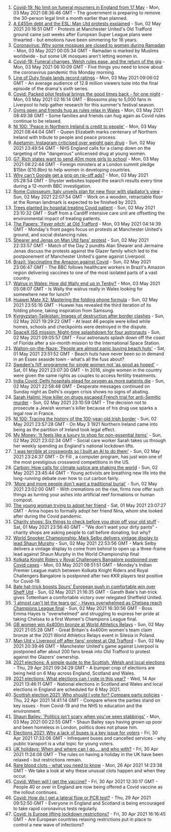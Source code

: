 1. [Covid-19: No limit on funeral mourners in England from 17 May](https://www.bbc.co.uk/news/uk-56966731) - Mon, 03 May 2021 08:36:46 GMT - The government is preparing to remove the 30-person legal limit a month earlier than planned.
2. [A £455m debt and the ESL: Man Utd protests explained](https://www.bbc.co.uk/sport/football/56966096) - Sun, 02 May 2021 20:16:51 GMT - Protests at Manchester United's Old Trafford ground came just weeks after European Super League plans were thwarted - but emotions have been simmering for 16 years.
3. [Coronavirus: Why some mosques are closed to women during Ramadan](https://www.bbc.co.uk/news/uk-56937289) - Mon, 03 May 2021 00:05:34 GMT - Ramadan is marked by Muslims worldwide - but some UK mosques aren't letting women in.
4. [Covid-19: Funeral changes, Welsh rules ease, and the return of the gig](https://www.bbc.co.uk/news/uk-56967795) - Mon, 03 May 2021 06:10:09 GMT - Five things you need to know about the coronavirus pandemic this Monday morning.
5. [Line of Duty finale lands record ratings](https://www.bbc.co.uk/news/entertainment-arts-56945425) - Mon, 03 May 2021 09:06:02 GMT - An average audience of 12.8 million viewers tune into the final episode of the drama's sixth series.
6. [Covid: Packed pilot festival brings the good times back - for one night](https://www.bbc.co.uk/news/entertainment-arts-56962231) - Mon, 03 May 2021 02:16:14 GMT - Blossoms play to 5,000 fans in Liverpool to help gather research for this summer's festival season.
7. [Gyms open and friends hug as rules relax in Wales](https://www.bbc.co.uk/news/uk-wales-56929301) - Mon, 03 May 2021 08:49:38 GMT - Some families and friends can hug again as Covid rules continue to be relaxed.
8. [NI 100: 'Peace in Northern Ireland is credit to people'](https://www.bbc.co.uk/news/uk-northern-ireland-56966270) - Mon, 03 May 2021 08:44:04 GMT - Queen Elizabeth marks centenary of Northern Ireland with tribute to people and peace process.
9. [Apetamin: Instagram criticised over weight gain drug](https://www.bbc.co.uk/news/health-56930654) - Sun, 02 May 2021 23:49:54 GMT - NHS England calls for a clamp down on the targeting of the "dangerous" unlicensed drug at young women.
10. [G7: Rich states want to send 40m more girls to school](https://www.bbc.co.uk/news/uk-56965963) - Mon, 03 May 2021 08:22:44 GMT - Foreign ministers at a London summit pledge $15bn (£10.8bn) to help women in developing countries.
11. [Why can't Google get a grip on rip-off ads?](https://www.bbc.co.uk/news/technology-56886957) - Mon, 03 May 2021 05:28:54 GMT - Shyster websites topped the search results every time during a 12-month BBC investigation.
12. [Rome Colosseum: Italy unveils plan for new floor with gladiator’s view](https://www.bbc.co.uk/news/world-europe-56966365) - Sun, 02 May 2021 22:07:54 GMT - Work on a wooden, retractable floor at the Roman landmark is expected to be finished by 2023.
13. [Trees planted by hospital treating Covid patient](https://www.bbc.co.uk/news/science-environment-56944931) - Sun, 02 May 2021 23:10:32 GMT - Staff from a Cardiff intensive care unit are offsetting the environmental impact of treating patients.
14. [The Papers: 'Fever pitch' at Old Trafford](https://www.bbc.co.uk/news/blogs-the-papers-56967159) - Mon, 03 May 2021 04:14:39 GMT - Monday's front pages focus on protests at Manchester United's ground, and social distancing rules.
15. [Shearer and Jenas on Man Utd fans' protest](https://www.bbc.co.uk/sport/av/football/56967078) - Sun, 02 May 2021 22:33:57 GMT - Match of the Day 2 pundits Alan Shearer and Jermaine Jenas discuss the protests against the Glazer family which led to the postponement of Manchester United's game against Liverpool.
16. [Brazil: Vaccinating the Amazon against Covid](https://www.bbc.co.uk/news/world-latin-america-56949409) - Sun, 02 May 2021 23:06:47 GMT - The BBC follows healthcare workers in Brazil's Amazon region delivering vaccines to one of the most isolated parts of a vast country.
17. [Walrus in Wales: How did Wally end up in Tenby?](https://www.bbc.co.uk/news/uk-wales-56943032) - Mon, 03 May 2021 05:08:07 GMT - Is Wally the walrus really in Wales looking for somewhere new for lunch?
18. [Huawei Mate X2: Mastering the folding phone formula](https://www.bbc.co.uk/news/technology-56945791) - Sun, 02 May 2021 23:55:16 GMT - Huawei has revealed the third iteration of its folding phone, taking inspiration from Samsung.
19. [Kyrgyzstan-Tajikistan: Images of destruction after border clashes](https://www.bbc.co.uk/news/world-asia-56963998) - Sun, 02 May 2021 19:29:22 GMT - At least 46 people were killed while homes, schools and checkpoints were destroyed in the dispute.
20. [SpaceX ISS mission: Night-time splashdown for four astronauts](https://www.bbc.co.uk/news/world-56962932) - Sun, 02 May 2021 09:05:57 GMT - Four astronauts splash down off the coast of Florida after a six-month mission to the International Space Station.
21. [Walton-on-the-Naze: 'People are almost panic buying beach huts'](https://www.bbc.co.uk/news/uk-england-essex-56901720) - Sat, 01 May 2021 23:51:52 GMT - Beach huts have never been so in demand in an Essex seaside town - what's all the fuss about?
22. [Sweden's IVF programme for single women not 'as good as hoped'](https://www.bbc.co.uk/news/world-europe-56859427) - Sat, 01 May 2021 23:07:30 GMT - In 2016, single women in the country were given the same rights as couples to access fertility treatments.
23. [India Covid: Delhi hospitals plead for oxygen as more patients die](https://www.bbc.co.uk/news/world-asia-india-56940595) - Sun, 02 May 2021 22:58:48 GMT - Desperate messages continued on Sunday night as Delhi's oxygen crisis shows no signs of abating.
24. [Sarah Halimi: How killer on drugs escaped French trial for anti-Semitic murder](https://www.bbc.co.uk/news/world-europe-56929040) - Sun, 02 May 2021 23:10:59 GMT - The decision not to prosecute a Jewish woman's killer because of his drug use sparks a legal row in France.
25. [NI 100: Tracing the history of the 100-year-old Irish border](https://www.bbc.co.uk/news/uk-northern-ireland-56806404) - Sun, 02 May 2021 23:57:28 GMT - On May 3 1921 Northern Ireland came into being as the partition of Ireland took legal effect.
26. [My Money: 'It feels like a luxury to shop for non-essential items'](https://www.bbc.co.uk/news/business-56929552) - Sun, 02 May 2021 23:02:34 GMT - Social care worker Sarah takes us through her weekly spending as England's national lockdown lifts.
27. ['I was terrible at crosswords so I built an AI to do them'](https://www.bbc.co.uk/news/technology-56934716) - Sun, 02 May 2021 23:24:37 GMT - Dr Fill , a computer program, has just won one of the most prestigious crossword competitions in the US.
28. [Carbon: How calls for climate justice are shaking the world](https://www.bbc.co.uk/news/science-environment-56941979) - Sun, 02 May 2021 23:45:44 GMT - Young activists are breathing new life into the long-running debate over how to cut carbon fairly.
29. ['More and more people don't want a traditional burial'](https://www.bbc.co.uk/news/business-56926819) - Sun, 02 May 2021 23:02:00 GMT - With cremations on the rise, firms now offer such things as turning your ashes into artificial reef formations or human compost.
30. [The young woman trying to adopt her friend](https://www.bbc.co.uk/news/world-europe-56919234) - Sat, 01 May 2021 23:07:27 GMT - Arina hopes to formally adopt her friend Nina, whom she looked after during the Covid pandemic.
31. [Charity shops: Six things to check before you drop off your old stuff](https://www.bbc.co.uk/news/uk-56842698) - Sat, 01 May 2021 23:56:40 GMT - "We don't want your dirty pants" - charity shops are asking people to call before donating, but why?
32. [World Snooker Championship: Mark Selby delivers vintage display to lead Shaun Murphy](https://www.bbc.co.uk/sport/snooker/56964742) - Sun, 02 May 2021 22:53:56 GMT - Mark Selby delivers a vintage display to come from behind to open up a three-frame lead against Shaun Murphy in the World Championship final
33. [Kolkata Knight Riders v Royal Challengers Bangalore postponed over Covid cases](https://www.bbc.co.uk/sport/cricket/56969403) - Mon, 03 May 2021 08:51:51 GMT - Monday's Indian Premier League match between Kolkata Knight Riders and Royal Challengers Bangalore is postponed after two KKR players test positive for Covid-19.
34. [Bale hat-trick boosts Spurs' European push in comfortable win over Sheff Utd](https://www.bbc.co.uk/sport/football/56876295) - Sun, 02 May 2021 21:16:35 GMT - Gareth Bale's hat-trick gives Tottenham a comfortable victory over relegated Sheffield United.
35. ['I almost can't let the tears go' - Hayes overwhelmed as Chelsea reach Champions League final](https://www.bbc.co.uk/sport/football/56965320) - Sun, 02 May 2021 16:30:56 GMT - Boss Emma Hayes is "overwhelmed" and struggling to express her pride at taking Chelsea to a first Women's Champions League final.
36. [GB women win 4x400m bronze at World Athletics Relays](https://www.bbc.co.uk/sport/athletics/56967133) - Sun, 02 May 2021 21:05:28 GMT - Great Britain's 4x400m women's team claim bronze at the 2021 World Athletics Relays event in Silesia in Poland.
37. [Man Utd v Liverpool off after fans' protest at Old Trafford](https://www.bbc.co.uk/sport/football/56960091) - Sun, 02 May 2021 20:39:46 GMT - Manchester United's game against Liverpool is postponed after about 200 fans break into Old Trafford to protest against the Glazers' ownership.
38. [2021 elections: A simple guide to the Scottish, Welsh and local elections](https://www.bbc.co.uk/news/uk-politics-56286643) - Thu, 29 Apr 2021 09:34:29 GMT - A bumper crop of elections are being held on 6 May across England, Scotland and Wales.
39. [2021 elections: What elections can I vote in this year?](https://www.bbc.co.uk/news/56129210) - Wed, 14 Apr 2021 13:46:11 GMT - National elections in Scotland and Wales and local elections in England are scheduled for 6 May 2021.
40. [Scottish election 2021: Who should I vote for? Compare party policies](https://www.bbc.co.uk/news/uk-scotland-scotland-politics-56510773) - Thu, 22 Apr 2021 14:41:14 GMT - Compare where the parties stand on key issues - from Covid-19 and the NHS to education and the environment.
41. [Shaun Bailey: 'Politics isn't scary when you've seen stabbings'](https://www.bbc.co.uk/news/uk-england-london-56913497) - Mon, 03 May 2021 00:22:55 GMT - Shaun Bailey says having grown up poor and been homeless in London, politics does not phase him.
42. [Elections 2021: Why a lack of buses is a key issue for voters](https://www.bbc.co.uk/news/uk-england-56827739) - Fri, 30 Apr 2021 17:33:06 GMT - Infrequent buses and cancelled services - why public transport is a vital topic for young voters.
43. [UK holidays: When and where can I go.... and who with?](https://www.bbc.co.uk/news/explainers-52646738) - Fri, 30 Apr 2021 11:24:08 GMT - The rules on having a holiday in the UK have been relaxed - but restrictions remain.
44. [Rare blood clots - what you need to know](https://www.bbc.co.uk/news/health-56674796) - Mon, 26 Apr 2021 14:23:38 GMT - We take a look at why these unusual clots happen and when they occur.
45. [Covid: When will I get the vaccine?](https://www.bbc.co.uk/news/health-55045639) - Fri, 30 Apr 2021 12:30:17 GMT - People 40 or over in England are now being offered a Covid vaccine as the rollout continues.
46. [Covid: How do I get a lateral flow or PCR test?](https://www.bbc.co.uk/news/health-51943612) - Thu, 29 Apr 2021 09:52:50 GMT - Everyone in England and Scotland is being encouraged to take rapid coronavirus tests regularly.
47. [Covid: Is Europe lifting lockdown restrictions?](https://www.bbc.co.uk/news/explainers-53640249) - Fri, 30 Apr 2021 16:16:45 GMT - Are European countries relaxing restrictions put in place to control a new wave of infections?
